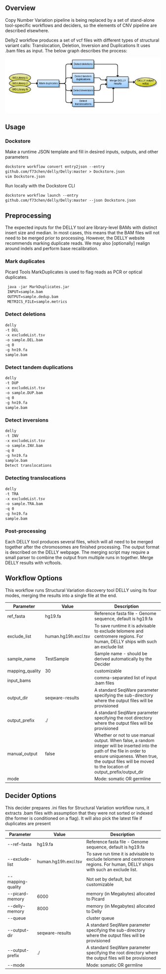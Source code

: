 ## Overview
Copy Number Variation pipeline is being replaced by a set of stand-alone tool-specific workflows and deciders, so the elements of CNV pipeline
are described elsewhere.

Delly2 workflow produces a set of vcf files with different types of structural variant calls: Translocation, Deletion, Inversion and Duplications
It uses .bam files as input. The below graph describes the process:

![delly flowchart](workflow-structural-variation/docs/delly-wf.png)

## Usage

### Dockstore
Make a runtime JSON template and fill in desired inputs, outputs, and other parameters
```
dockstore workflow convert entry2json --entry github.com/f73chen/delly/Delly:master > Dockstore.json
vim Dockstore.json
```
Run locally with the Dockstore CLI
```
dockstore workflow launch --entry github.com/f73chen/delly/Delly:master --json Dockstore.json
```

## Preprocessing

The expected inputs for the DELLY tool are library-level BAMs with distinct insert size and median. In most cases, this means that the BAM files will not need to be merged prior to processing. However, the DELLY website recommends marking duplicate reads. We may also [optionally] realign around indels and perform base recalibration.

### Mark duplicates

Picard Tools MarkDuplicates is used to flag reads as PCR or optical duplicates.
```
 java -jar MarkDuplicates.jar
 INPUT=sample.bam
 OUTPUT=sample.dedup.bam
 METRICS_FILE=sample.metrics
```

### Detect deletions
```
delly
-t DEL
-x excludeList.tsv
-o sample.DEL.bam
-q 0
-g hn19.fa
sample.bam
```
 
### Detect tandem duplications
```
delly
-t DUP
-x excludeList.tsv
-o sample.DUP.bam
-q 0
-g hn19.fa
sample.bam
```
 
### Detect inversions
```
delly
-t INV
-x excludeList.tsv
-o sample.INV.bam
-q 0
-g hn19.fa
sample.bam
Detect translocations
```
### Detecting translocations
```
delly
-t TRA
-x excludeList.tsv
-o sample.TRA.bam
-q 0
-g hn19.fa
sample.bam
```
### Post-processing
Each DELLY tool produces several files, which will all need to be merged together after the chromosomes are finished processing. The output format is described on the DELLY webpage. The merging script may require a small parser to combine the output from multiple runs in together.
Merge DELLY results with vcftools.

## Workflow Options
This workflow runs Structural Variation discovery tool DELLY using its four modes, merging the results into a single file at the end.

Parameter|Value|Description
---|---|---
ref_fasta | hg19.fa | Reference fasta file - Genome sequence, default is hg19.fa
exclude_list | human.hg19h.excl.tsv | To save runtime it is advisable to exclude telomere and centromere regions. For human, DELLY ships with such an exclude list
sample_name | TestSample | Sample name - should be derived automatically by the Decider
mapping_quality | 30 | customizable
input_bams | | comma-separated list of input .bam files
output_dir | seqware-results | A standard SeqWare parameter specifying the sub-directory where the output files will be provisioned
output_prefix | ./ | A standard SeqWare parameter specifying the root directory where the output files will be provisioned
manual_output | false | Whether or not to use manual output. When false, a random integer will be inserted into the path of the file in order to ensure uniqueness. When true, the output files will be moved to the location of output_prefix/output_dir
mode | | Mode: somatic OR germline

## Decider Options
This decider prepares .ini files for Structural Variation workflow runs, it extracts .bam files with assumption that they were not sorted or indexed (the former is conditioned on a flag). It will also pick the latest file if duplicates are present

Parameter|Value|Description
---|---|---
--ref-fasta | hg19.fa | Reference fasta file - Genome sequence, default is hg19.fa
--exclude-list | human.hg19h.excl.tsv | To save run time it is advisable to exclude telomere and centromere regions. For human, DELLY ships with such an exclude list.
--mapping-quality | | Not set by default, but customizable
--picard-memory | 6000 | memory (in Megabytes) allocated to Picard
--delly-memory | 8000 | memory (in Megabytes) allocated to Delly
--queue | | cluster queue
--output-dir | seqware-results | A standard SeqWare parameter specifying the sub-directory where the output files will be provisioned
--output-prefix | ./ | A standard SeqWare parameter specifying the root directory where the output files will be provisioned
--mode | | Mode: somatic OR germline
